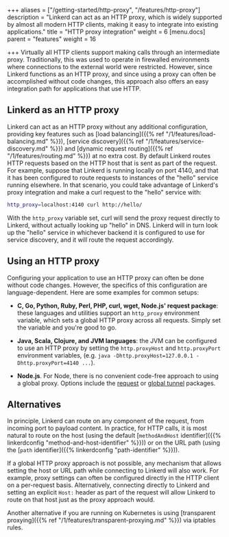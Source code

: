 +++
aliases = ["/getting-started/http-proxy", "/features/http-proxy"]
description = "Linkerd can act as an HTTP proxy, which is widely supported by almost all modern HTTP clients, making it easy to integrate into existing applications."
title = "HTTP proxy integration"
weight = 6
[menu.docs]
parent = "features"
weight = 16

+++
Virtually all HTTP clients support making calls through an intermediate proxy.
Traditionally, this was used to operate in firewalled environments where
connections to the external world were restricted. However, since Linkerd
functions as an HTTP proxy, and since using a proxy can often be accomplished
without code changes, this approach also offers an easy integration path for
applications that use HTTP.

## Linkerd as an HTTP proxy

Linkerd can act as an HTTP proxy without any additional configuration, providing
key features such as [load balancing]({{% ref "/1/features/load-balancing.md" %}}),
[service discovery]({{% ref "/1/features/service-discovery.md" %}}) and [dynamic
request routing]({{% ref "/1/features/routing.md" %}}) at no extra cost. By default
Linkerd routes HTTP requests based on the HTTP host that is sent as part of the
request. For example, suppose that Linkerd is running locally on port 4140, and
that it has been configured to route requests to instances of the "hello"
service running elsewhere. In that scenario, you could take advantage of
Linkerd's proxy integration and make a curl request to the "hello" service with:

```bash
http_proxy=localhost:4140 curl http://hello/
```

With the `http_proxy` variable set, curl will send the proxy request directly to
Linkerd, without actually looking up "hello" in DNS. Linkerd will in turn look
up the "hello" service in whichever backend it is configured to use for service
discovery, and it will route the request accordingly.

## Using an HTTP proxy

Configuring your application to use an HTTP proxy can often be done without code
changes. However, the specifics of this configuration are language-dependent.
Here are some examples for common setups:

* **C, Go, Python, Ruby, Perl, PHP, curl, wget, Node.js' request package**:
  these languages and utilities support an `http_proxy` environment variable,
  which sets a global HTTP proxy across all requests. Simply set the variable
  and you're good to go.

* **Java, Scala, Clojure, and JVM languages**: the JVM can be configured to use
  an HTTP proxy by setting the `http.proxyHost` and `http.proxyPort` environment
  variables, (e.g. `java -Dhttp.proxyHost=127.0.0.1 -Dhttp.proxyPort=4140 ...`).

* **Node.js**. For Node, there is no convenient code-free approach to using a
  global proxy. Options include the
  [request](https://www.npmjs.com/package/request) or
  [global tunnel](https://www.npmjs.com/package/global-tunnel) packages.

## Alternatives

In principle, Linkerd can route on any component of the request, from incoming
port to payload content. In practice, for HTTP calls, it is most natural to
route on the host (using the default [`methodAndHost` identifier]({{%
linkerdconfig "method-and-host-identifier" %}})) or on the URL path (using the
[`path` identifier]({{% linkerdconfig "path-identifier" %}})).

If a global HTTP proxy approach is not possible, any mechanism that allows
setting the host or URL path while connecting to Linkerd will also work. For
example, proxy settings can often be configured directly in the HTTP client on
a per-request basis. Alternatively, connecting directly to Linkerd and setting
an explicit `Host:` header as part of the request will allow Linkerd to route
on that host just as the proxy approach would.

Another alternative if you are running on Kubernetes is using
[transparent proxying]({{% ref "/1/features/transparent-proxying.md" %}}) via
iptables rules.
